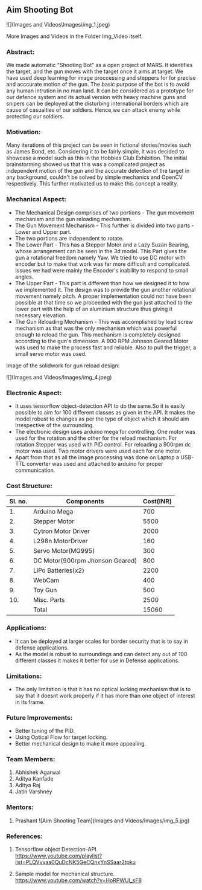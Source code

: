 ## Aim Shooting Bot

![](Images and Videos\Images\img_1.jpeg)  
  
More Images and Videos in the Folder Img_Video itself.

### Abstract:
We made automatic "Shooting Bot" as a open project of MARS. It identifies the target, and the gun moves with the target once it aims at target. We have used deep learning for image proccessing and steppers for for precise and acccurate motion of the gun. The basic purpose of the bot is to avoid any human intrution in no man land. It can be considered as a prototype for our defence system and its actual version with heavy machine guns and snipers can be deployed at the disturbing international borders which are cause of casualties of our soldiers. Hence,we can attack enemy while protecting our soldiers. 

### Motivation:
Many iterations of this project can be seen in fictional stories/movies such as James Bond, etc. Considering it to be fairly simple, it was decided to showcase a model such as this in the Hobbies Club Exhibition. The initial brainstorming  showed us that this was a complicated project as independent motion of the gun and the accurate detection of the target in any background, couldn't be solved by simple mechanics and OpenCV respectively. This further motivated us to make this concept a reality.

### Mechanical Aspect:
- The Mechanical Design comprises of two portions - The gun movement mechanism and the gun reloading mechanism.
- The Gun Movement Mechanism - This further is divided into two parts - Lower and Upper part. 
- The two portions are independent to rotate.
- The Lower Part - This has a Stepper Motor and a Lazy Suzan Bearing, whose arrangement can be seen in the 3d model. This Part gives the gun a rotational freedom namely Yaw. We tried to use DC motor with encoder but to make that work was far more difficult and complicated. Issues we had were mainly the Encoder's inability to respond to small angles.
- The Upper Part - This part is different than how we designed it to how we implemented it. The design was to provide the gun another rotational movement namely pitch. A proper implementation could not have been possible at that time so we proceeded with the gun just attached to the lower part with the help of an aluminium structure thus giving it necessary elevation.
- The Gun Reloading Mechanism - This was accomplished by lead screw mechanism as that was the only mechanism which was powerful enough to reload the gun. This mechanism is completely designed according to the gun's dimension. A 900 RPM Johnson Geared Motor was used to make the process fast and reliable. Also to pull the trigger, a small servo motor was used.
  
Image of the solidwork for gun reload design:  

![](Images and Videos/Images/img_4.jpeg)  


### Electronic Aspect:
- It uses tensorflow object-detection API to do the same.So it is easily possible to aim for 100 different classes as given in the API. It makes the model robust to changes as per the type of object which it should aim irrespective of the surrounding.
- The electronic design uses arduino mega for controlling. One motor was used for the rotation and the other for the reload mechanism. For rotation Stepper was used with PID control. For reloading a 900rpm dc motor was used. Two motor drivers were used each for one motor.
- Apart from that as all the image processing was done on Laptop a USB-TTL converter was used and attached to arduino for proper communication.

### Cost Structure:
|Sl. no.| Components                     | Cost(INR) |
|-------|--------------------------------|-----------|
|1.     | Arduino Mega                   | 700       |
|2.     | Stepper Motor                  | 5500      |
|3.     | Cytron Motor Driver            | 2000      |
|4.     | L298n MotorDriver              | 160       |
|5.     | Servo Motor(MG995)             | 300       |
|6.     | DC Motor(900rpm Jhonson Geared)| 800       |
|7.     | LiPo Batteries(x2)             | 2200      |
|8.     | WebCam                         | 400       |
|9.     | Toy Gun                        | 500       |
|10.    | Misc. Parts                    | 2500      |
|       | Total                          | 15060     |


### Applications:
- It can be deployed at larger scales for border security that is to say in defense applications.  
- As the model is robust to surroundings and can detect any out of 100 different classes it makes it better for use in Defense applications.

### Limitations:
- The only limitation is that it has no optical locking mechanism that is to say that it doesnt work properly if it has more than one object of interest in its frame.
 
### Future Improvements:
- Better tuning of the PID.  
- Using Optical Flow for target locking.  
- Better mechanical design to make it more appealing.  

### Team Members:
1. Abhishek Agarwal  
2. Aditya Kanfade   
3. Aditya Raj   
4. Jatin Varshney  

### Mentors:
1. Prashant
![Aim Shooting Team](Images and Videos/Images/img_5.jpg)

### References:
1.  Tensorflow object Detection-API.  
https://www.youtube.com/playlist?list=PLQVvvaa0QuDcNK5GeCQnxYnSSaar2tpku

2.  Sample model for mechanical structure.  
https://www.youtube.com/watch?v=HoRPWUl_sF8

